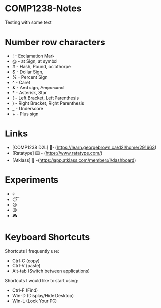 # COMP1238-Notes

Testing with some text

# Number row characters
- \! - Exclamation Mark
- \@ - at Sign, at symbol 
- \# - Hash, Pound, octothorpe
- \$ - Dollar Sign, 
- \% - Percent Sign 
- \^ - Caret 
- \& - And sign, Ampersand 
- \* - Asterisk, Star
- \( - Left Bracket, Left Parenthesis 
- \) - Right Bracket, Right Parenthesis 
- \_ - Underscore
- \+ - Plus sign

# Links
-  [COMP1238 D2L] 📖- (https://learn.georgebrown.ca/d2l/home/291663)
-  [Ratatype] ⌨️ - (https://www.ratatype.com/) 
-  [Atklass] 🏫 -(https://app.atklass.com/members/l/dashboard)



# Experiments
- 💀
- 😴
- 😆
- 😫
- 🎮


# Keyboard Shortcuts 
Shortcuts I frequently use:
- Ctrl-C (copy)
- Ctrl-V (paste)
- Alt-tab (Switch between applications)

Shortcuts I would like to start using: 
- Ctrl-F (Find)
- Win-D (Display/Hide Desktop)
- Win-L (Lock Your PC)